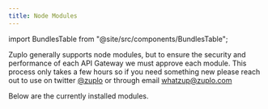 ```yaml
---
title: Node Modules
---
```


import BundlesTable from "@site/src/components/BundlesTable";

Zuplo generally supports node modules, but to ensure the security and
performance of each API Gateway we must approve each module. This process only
takes a few hours so if you need something new please reach out to use on
twitter [@zuplo](https://twitter.com/zuplo) or through email
[whatzup@zuplo.com](mailto:whatzup@zuplo.com)

Below are the currently installed modules.

<BundlesTable />
